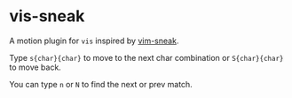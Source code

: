 # vis-sneak

A motion plugin for `vis` inspired by [vim-sneak](https://github.com/justinmk/vim-sneak).

Type `s{char}{char}` to move to the next char combination or `S{char}{char}` to move back.

You can type `n` or `N` to find the next or prev match.

